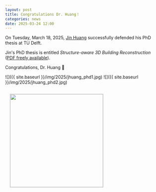 ```yaml
---
layout: post
title: Congratulations Dr. Huang！
categories: news
date: 2025-03-24 12:00
---
```


On Tuesday, March 18, 2025, [Jin Huang](https://yidahuang.github.io//) successfully defended his PhD thesis at TU Delft.

Jin's PhD thesis is entitled *Structure-aware 3D Building Reconstruction* ([PDF freely available](https://repository.tudelft.nl/record/uuid:7406712d-7bc3-4565-9291-53f62f1e8758)).

Congratulations, Dr. Huang 🎉

![]({{ site.baseurl }}/img/2025/jhuang_phd1.jpg)
![]({{ site.baseurl }}/img/2025/jhuang_phd2.jpg)


<div style="display: inline-block; vertical-align: top;">
  <div class="thumbnail" style="padding: 15px;">
    <a href="https://repository.tudelft.nl/record/uuid:7406712d-7bc3-4565-9291-53f62f1e8758"><img src="{{ "/phd/jin.jpg" | append: i.image | prepend: site.baseurl }}" style="height: 300px; border: 1px solid #ccc" /></a>
  </div>
</div>


